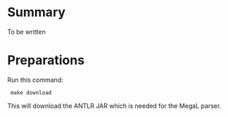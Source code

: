 # Summary

To be written

# Preparations

Run this command:

     make download

This will download the ANTLR JAR which is needed for the MegaL parser.
